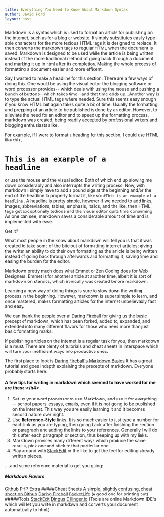```yaml
---
title: Everything You Need to Know About Markdown Syntax
author: David Ford
layout: post
---
```


Markdown is a syntax which is used to format an article for publishing on the internet, such as for a blog or website.  It simply substitutes easily type-able characters for the more tedious <abbr>HTML</abbr> tags it is designed to replace.  It then converts the markdown tags to regular <abbr>HTML</abbr> when the document is saved.  Markdown is designed to be used while the article is being written instead of the more traditional method of going back through a document and marking it up in html after its completion.  Making the whole process of formatting a document easier and more efficent.

Say I wanted to make a headline for this section.  There are a few ways of doing this.  One would be using the visual editor the blogging software or word processor provides-- which deals with using the mouse and pushing a bunch of buttons--which takes time--and that time adds up...Another way is to type the actual <abbr>HTML</abbr> tags where needed.  Sure this seems easy enough if you know <abbr>HTML</abbr> but again takes quite a bit of time. Usually the formatting and prepping of an article to be published is done by an editor. However, to alleviate the need for an editor and to speed up the formatting process, markdown was created, being readily accepted by professional writers and blogging enthusiasts alike.

For example, if I were to format a heading for this section, I could use <abbr>HTML</abbr> like this, <code><h1>This is an example of a headline</h1></code> or use the mouse and the visual editor.  Both of which end up slowing me down considerably and also interrupts the writing process.  Now, with markdown I simply have to add a pound sign at the beginning and/or the end of the headline to properly format it, like so: <code>#This is an example of a headline</code> .  A headline is pretty simple, however if we needed to add links, images, abbreviations, tables, emphasis, italics, and the like, then <abbr>HTML</abbr> tags get exceptionally tedious and the visual editor quite time consuming.  As one can see, markdown saves a considerable amount of time and is implemented with ease.

Get it?

What most people in the know about markdown will tell you is that it was created to take some of the bite out of formatting internet articles; giving the writer an ability to do their own formatting as the article is being written instead of going back through afterwards and formatting it, saving time and easing the burden for the editor.

Markdown pretty much does what Emmet or Zen Coding does for Web Designers.  Emmet is for another article at another time, albeit it is sort of markdown on steroids, which ironically was created before markdown.

Learning a new way of doing things is sure to slow down the writing process in the beginning.  However, markdown is super simple to learn, and once mastered, makes formatting articles for the internet unbelievably fast and easy.

We can thank the people over at [Daring Fireball](https://daringfireball.net/projects/markdown/basics) for giving us the basic precept of markdown, which has been forked, added to, expanded, and extended into many different flavors for those who need more than just basic formatting marks.

If publishing articles on the internet is a regular task for you, then markdown is a must.  There are plenty of tutorials and cheat sheets in interspace which will turn your inefficient ways into productive ones.

The first place to look is [Daring Fireball's Markdown Basics](https://daringfireball.net/projects/markdown/basics) It has a great tutorial and goes indepth explaining the precepts of markdown.  Everyone probably starts here.

#### A few tips for writing in markdown which seemed to have worked for me are these:<&#47;h4>

1.  Set up your word processor to use Markdown, and use it for everything -- school papers, essays, emails, even if it is not going to be published on the internet.  This way you are easily learning it and it becomes second nature over night.
2. Use <strong>Reference-Style</strong> links.  It is so much easier to just type a number for each link as you are typing, then going back after finishing the section or paragraph and adding the links to your references.  Generally I will do this after each paragraph or section, thus keeping up with my links.
3. Markdown provides many different ways which produce the same results, pick one and stick to that particular one.
4. Play around with [StackEdit](http://stackedit.io "StackEdit") or the like to get the feel for editing already written pieces.

....and some reference material to get you going:

##### Markdown Flavors

[Github](https://help.github.com/articles/github-flavored-markdown)
[PHP Extra](http://michelf.ca/projects/php-markdown/extra)
#####Cheat Sheets
[A simple, slightly confusing, cheat sheet on Github](https://github.com/adam-p/markdown-here/wiki/Markdown-Cheatsheet)
[Daring Fireball](https://daringfireball.net/projects/markdown/basics)
[PacketLife](http://packetlife.net/media/library/16/Markdown.pdf) (a good one for printing out)
#####Tools
[StackEdit](http://stackedit.io)
[Dingus](http://daringfireball.net/projects/markdown/dingus)
[Dillinger.io](http://dillinger.io)
(Tools are online Markdown IDE's which will let you write in markdown and converts your document automatically to html.)
